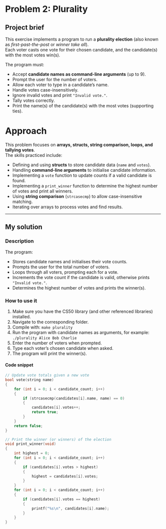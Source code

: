 # Problem 2: Plurality

## Project brief
This exercise implements a program to run a **plurality election** (also known as *first-past-the-post* or *winner take all*).  
Each voter casts one vote for their chosen candidate, and the candidate(s) with the most votes win(s).

The program must:
- Accept **candidate names as command-line arguments** (up to 9).  
- Prompt the user for the number of voters.  
- Allow each voter to type in a candidate’s name.  
- Handle votes case-insensitively.  
- Ignore invalid votes and print `"Invalid vote."`.  
- Tally votes correctly.  
- Print the name(s) of the candidate(s) with the most votes (supporting ties).  

# Approach
This problem focuses on **arrays, structs, string comparison, loops, and tallying votes**.  
The skills practiced include:
- Defining and using **structs** to store candidate data (`name` and `votes`).  
- Handling **command-line arguments** to initialise candidate information.  
- Implementing a `vote` function to update counts if a valid candidate is found.  
- Implementing a `print_winner` function to determine the highest number of votes and print all winners.  
- Using **string comparison** (`strcasecmp`) to allow case-insensitive matching.  
- Iterating over arrays to process votes and find results.  

---

## My solution

### Description
The program:
- Stores candidate names and initialises their vote counts.  
- Prompts the user for the total number of voters.  
- Loops through all voters, prompting each for a vote.  
- Increments the vote count if the candidate is valid, otherwise prints `"Invalid vote."`.  
- Determines the highest number of votes and prints the winner(s).  

### How to use it
1. Make sure you have the CS50 library (and other referenced libraries) installed.  
2. Navigate to the corresponding folder.  
3. Compile with: `make plurality`
4. Run the program with candidate names as arguments, for example: `./plurality Alice Bob Charlie`
5. Enter the number of voters when prompted.
6. Type each voter’s chosen candidate when asked.
7. The program will print the winner(s).

#### Code snippet
```c
// Update vote totals given a new vote
bool vote(string name)
{
    for (int i = 0; i < candidate_count; i++)
    {
        if (strcasecmp(candidates[i].name, name) == 0)
        {
            candidates[i].votes++;
            return true;
        }
    }
    return false;
}

// Print the winner (or winners) of the election
void print_winner(void)
{
    int highest = 0;
    for (int i = 0; i < candidate_count; i++)
    {
        if (candidates[i].votes > highest)
        {
            highest = candidates[i].votes;
        }
    }
    for (int i = 0; i < candidate_count; i++)
    {
        if (candidates[i].votes == highest)
        {
            printf("%s\n", candidates[i].name);
        }
    }
}

```
